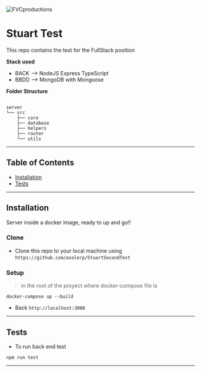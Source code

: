 <img src="https://eu-startupjobs.com/media/1534943416.12_logo_Stuart.png" title="Stuart" alt="FVCproductions">


# Stuart Test

This repo contains the test for the FullStack position

**Stack used**

- BACK --> NodeJS Express TypeScript
- BBDD --> MongoDB with Mongoose

**Folder Structure**
```

server
└── src      
    ├── core
    ├── database
    ├── helpers
    ├── router
    └── utils  
```
---

## Table of Contents

- [Installation](#installation)
- [Tests](#tests)

---

## Installation

Server inside a docker image, ready to up and go!!

### Clone

- Clone this repo to your local machine using `https://github.com/asolerp/StuartSecondTest`

### Setup

> in the root of the proyect where docker-compose file is

```shell
docker-compose up --build
```

- Back `http://localhost:3000`

---

## Tests

- To run back end test
```shell
npm run test
```

---
